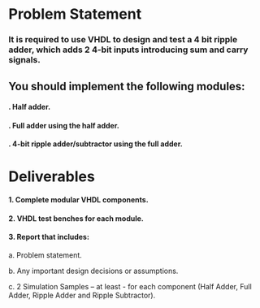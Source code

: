 # Problem Statement
### It is required to use VHDL to design and test a 4 bit ripple adder, which adds 2 4-bit inputs introducing sum and carry signals.
## You should implement the following modules:
#### . Half adder.
#### . Full adder using the half adder.
#### . 4-bit ripple adder/subtractor using the full adder.
# Deliverables
#### 1. Complete modular VHDL components.
#### 2. VHDL test benches for each module.



#### 3. Report that includes:
a. Problem statement.

b. Any important design decisions or assumptions.

c. 2 Simulation Samples – at least - for each component (Half Adder, Full Adder, Ripple Adder and Ripple Subtractor).
